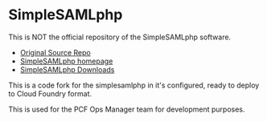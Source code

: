 SimpleSAMLphp
=============

This is NOT the official repository of the SimpleSAMLphp software.

* [Original Source Repo](https://github.com/simplesamlphp)
* [SimpleSAMLphp homepage](https://simplesamlphp.org)
* [SimpleSAMLphp Downloads](https://simplesamlphp.org/download)

This is a code fork for the simplesamlphp in it's configured, ready to deploy to Cloud Foundry format.

This is used for the PCF Ops Manager team for development purposes.
